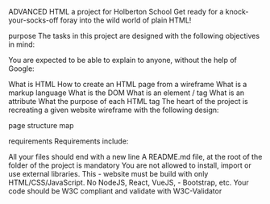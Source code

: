 ADVANCED HTML
a project for Holberton School
Get ready for a knock-your-socks-off foray into the wild world of plain HTML!

purpose
The tasks in this project are designed with the following objectives in mind:

You are expected to be able to explain to anyone, without the help of Google:

What is HTML
How to create an HTML page from a wireframe
What is a markup language
What is the DOM
What is an element / tag
What is an attribute
What the purpose of each HTML tag
The heart of the project is recreating a given website wireframe with the following design:

page structure map

requirements
Requirements include:

All your files should end with a new line
A README.md file, at the root of the folder of the project is mandatory
You are not allowed to install, import or use external libraries. This - website must be build with only HTML/CSS/JavaScript. No NodeJS, React, VueJS, - Bootstrap, etc.
Your code should be W3C compliant and validate with W3C-Validator